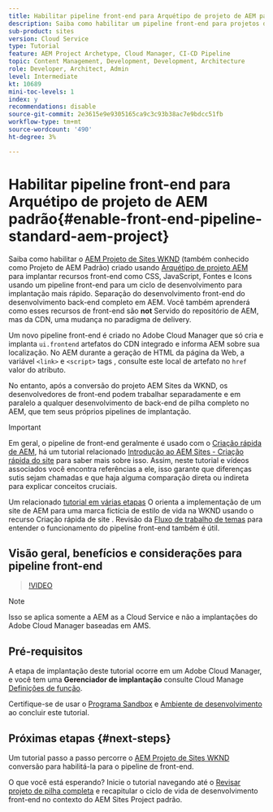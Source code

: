 ```yaml
---
title: Habilitar pipeline front-end para Arquétipo de projeto de AEM padrão
description: Saiba como habilitar um pipeline front-end para projetos de AEM padrão para implantação mais rápida de recursos estáticos, como CSS, JavaScript, Fontes, Ícones. Também separação do desenvolvimento front-end do desenvolvimento back-end completo de pilha em AEM.
sub-product: sites
version: Cloud Service
type: Tutorial
feature: AEM Project Archetype, Cloud Manager, CI-CD Pipeline
topic: Content Management, Development, Development, Architecture
role: Developer, Architect, Admin
level: Intermediate
kt: 10689
mini-toc-levels: 1
index: y
recommendations: disable
source-git-commit: 2e3615e9e9305165ca9c3c93b38ac7e9bdcc51fb
workflow-type: tm+mt
source-wordcount: '490'
ht-degree: 3%

---
```



# Habilitar pipeline front-end para Arquétipo de projeto de AEM padrão{#enable-front-end-pipeline-standard-aem-project}

Saiba como habilitar o [AEM Projeto de Sites WKND](https://github.com/adobe/aem-guides-wknd) (também conhecido como Projeto de AEM Padrão) criado usando [Arquétipo de projeto AEM](https://github.com/adobe/aem-project-archetype) para implantar recursos front-end como CSS, JavaScript, Fontes e Icons usando um pipeline front-end para um ciclo de desenvolvimento para implantação mais rápido. Separação do desenvolvimento front-end do desenvolvimento back-end completo em AEM. Você também aprenderá como esses recursos de front-end são __not__ Servido do repositório de AEM, mas da CDN, uma mudança no paradigma de delivery.


Um novo pipeline front-end é criado no Adobe Cloud Manager que só cria e implanta `ui.frontend` artefatos do CDN integrado e informa AEM sobre sua localização. No AEM durante a geração de HTML da página da Web, a variável `<link>` e `<script>` tags , consulte este local de artefato no `href` valor do atributo.

No entanto, após a conversão do projeto AEM Sites da WKND, os desenvolvedores de front-end podem trabalhar separadamente e em paralelo a qualquer desenvolvimento de back-end de pilha completo no AEM, que tem seus próprios pipelines de implantação.

>[!IMPORTANT]
>
>Em geral, o pipeline de front-end geralmente é usado com o [Criação rápida de AEM](https://experienceleague.adobe.com/docs/experience-manager-cloud-service/content/sites/administering/site-creation/quick-site/overview.html?lang=en), há um tutorial relacionado [Introdução ao AEM Sites - Criação rápida do site](https://experienceleague.adobe.com/docs/experience-manager-learn/getting-started-wknd-tutorial-develop/site-template/overview.html) para saber mais sobre isso. Assim, neste tutorial e vídeos associados você encontra referências a ele, isso garante que diferenças sutis sejam chamadas e que haja alguma comparação direta ou indireta para explicar conceitos cruciais.


Um relacionado [tutorial em várias etapas](https://experienceleague.adobe.com/docs/experience-manager-learn/getting-started-wknd-tutorial-develop/site-template/overview.html) O orienta a implementação de um site de AEM para uma marca fictícia de estilo de vida na WKND usando o recurso Criação rápida de site . Revisão da [Fluxo de trabalho de temas](https://experienceleague.adobe.com/docs/experience-manager-learn/getting-started-wknd-tutorial-develop/site-template/theming.html) para entender o funcionamento do pipeline front-end também é útil.

## Visão geral, benefícios e considerações para pipeline front-end

>[!VIDEO](https://video.tv.adobe.com/v/3409343/)


>[!NOTE]
>
>Isso se aplica somente a AEM as a Cloud Service e não a implantações do Adobe Cloud Manager baseadas em AMS.

## Pré-requisitos

A etapa de implantação deste tutorial ocorre em um Adobe Cloud Manager, e você tem uma __Gerenciador de implantação__ consulte Cloud Manage [Definições de função](https://experienceleague.adobe.com/docs/experience-manager-cloud-manager/content/requirements/users-and-roles.html?lang=en#role-definitions).

Certifique-se de usar o [Programa Sandbox](https://experienceleague.adobe.com/docs/experience-manager-cloud-service/content/implementing/using-cloud-manager/programs/introduction-sandbox-programs.html) e [Ambiente de desenvolvimento](https://experienceleague.adobe.com/docs/experience-manager-cloud-service/content/implementing/using-cloud-manager/manage-environments.html) ao concluir este tutorial.

## Próximas etapas {#next-steps}

Um tutorial passo a passo percorre o [AEM Projeto de Sites WKND](https://github.com/adobe/aem-guides-wknd) conversão para habilitá-la para o pipeline de front-end.

O que você está esperando? Inicie o tutorial navegando até o [Revisar projeto de pilha completa](review-uifrontend-module.md) e recapitular o ciclo de vida de desenvolvimento front-end no contexto do AEM Sites Project padrão.

